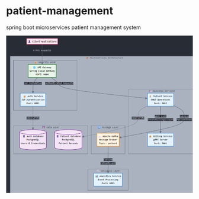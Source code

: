 # patient-management
spring boot microservices patient management system


![Architecture](architecture.png)
